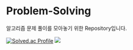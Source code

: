 # Problem-Solving
알고리즘 문제 풀이를 모아놓기 위한 Repository입니다.

[![Solved.ac Profile](http://mazassumnida.wtf/api/v2/generate_badge?boj=starbow)](https://solved.ac/starbow/) <img src="http://mazandi.herokuapp.com/api?handle=starbow&theme=cold"/>
